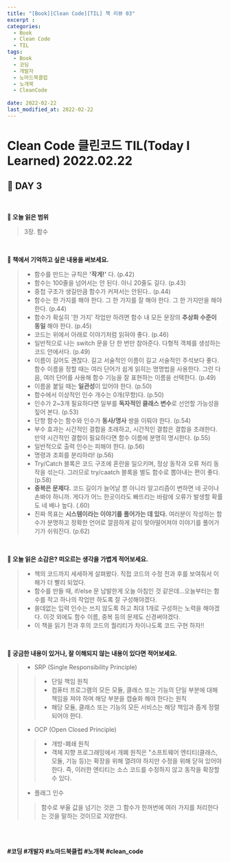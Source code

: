 ```yaml
---
title: "[Book][Clean Code][TIL] 책 리뷰 03"
excerpt : 
categories:
  - Book
  - Clean Code
  - TIL
tags:
  - Book
  - 코딩
  - 개발자
  - 노마드북클럽
  - 노개북
  - CleanCode
  
date: 2022-02-22
last_modified_at: 2022-02-22
---
```

# Clean Code 클린코드 TIL(Today I Learned) 2022.02.22
## 📖 DAY 3
<br/>

**📝 오늘 읽은 범위** <br/>
> 3장. 함수

<br/>

**📝 책에서 기억하고 싶은 내용을 써보세요.** <br/>
> - 함수를 만드는 규칙은 **'작게!'** 다. (p.42)
> - 함수는 100줄을 넘어서는 안 된다. 아니 20줄도 길다. (p.43)
> - 중첩 구조가 생길만큼 함수가 커져서는 안된다.. (p.44)
> - 함수는 한 가지를 해야 한다. 그 한 가지를 잘 해야 한다. 그 한 가지만을 해야 한다. (p.44)
> - 함수가 확실히 '한 가지' 작업만 하려면 함수 내 모든 문장의 **추상화 수준이 동일** 해야 한다. (p.45)
> - 코드는 위에서 아래로 이야기처럼 읽혀야 좋다. (p.46)
> - 일반적으로 나는 switch 문을 단 한 번만 참아준다. 다형적 객체를 생성하는 코드 안에서다. (p.49)
> - 이름이 길어도 괜찮다. 길고 서술적인 이름이 길고 서술적인 주석보다 좋다. 함수 이름을 정할 때는 여러 단어가 쉽게 읽히는 명명법을 사용한다. 그런 다음, 여러 단어를 사용해 함수 기능을 잘 표현하는 이름을 선택한다. (p.49)
> - 이름을 붙일 때는 **일관성**이 있어야 한다. (p.50)
> - 함수에서 이상적인 인수 개수는 0개(무항)다. (p.50)
> - 인수가 2~3개 필요하다면 일부를 **독자적인 클래스 변수**로 선언할 가능성을 짚어 본다. (p.53)
> - 단항 함수는 함수와 인수가 **동사/명사** 쌍을 이뤄야 한다. (p.54)
> - 부수 효과는 시간적인 결합을 초래하고, 시간적인 결합은 결합을 초래한다. 만약 시간적인 결합이 필요하다면 함수 이름에 분명히 명시한다. (p.55)
> - 일반적으로 출력 인수는 피해야 한다. (p.56)
> - 명령과 조회를 분리하라! (p.56)
> - Try/Catch 블록은 코드 구조에 혼란을 일으키며, 정상 동작과 오류 처리 동작을 섞는다. 그러므로 try/caatch 블록을 별도 함수로 뽑아내는 편이 좋다. (p.58)
> - **중복은 문제다.** 코드 길이가 늘어날 뿐 아니라 알고리즘이 변하면 네 곳이나 손봐야 하니까. 게다가 어느 한곳이라도 빠뜨리는 바람에 오류가 발생할 확률도 네 배나 높다. (.60)
> - 진짜 목표는 **시스템이라는 이야기를 풀어가는 데 있다.** 여러분이 작성하는 함수가 분명하고 정확한 언어로 깔끔하게 같이 맞아떨어져야 이야기를 풀어가기가 쉬워진다. (p.62)

<br/>

**📝 오늘 읽은 소감은? 떠오르는 생각을 가볍게 적어보세요.** <br/>
> - 책의 코드까지 세세하게 살펴봤다. 직접 코드의 수정 전과 후를 보여줘서 이해가 더 빨리 되었다.
> - 함수를 만들 때, if/else 문 남발한게 오늘 아침인 것 같은데...오늘부터는 함수를 작고 하나의 작업만 하도록 잘 구성해야겠다.
> - 쓸데없는 입력 인수는 쓰지 않도록 하고 최대 1개로 구성하는 노력을 해야겠다. 이것 외에도 함수 이름, 중복 등의 문제도 신경써야겠다.
> - 이 책을 읽기 전과 후의 코드의 퀄리티가 차이나도록 코드 구현 하자!!

<br/>

**📝 궁금한 내용이 있거나, 잘 이해되지 않는 내용이 있다면 적어보세요.** <br/>
> - SRP (Single Responsibility Principle)
>> - 단일 책임 원칙
>> - 컴퓨터 프로그램의 모든 모듈, 클래스 또는 기능의 단일 부분에 대해 책임을 져야 하며 해당 부분을  캡슐화 해야 한다는 원칙
>> - 해당 모듈, 클래스 또는 기능의 모든 서비스는 해당 책임과 좁게 정렬되어야 한다. 
> - OCP (Open Closed Principle)
>> - 개방-폐쇄 원칙
>> - 객체 지향 프로그래밍에서 개폐 원칙은 "소프트웨어 엔티티(클래스, 모듈, 기능 등)는 확장을 위해 열려야 하지만 수정을 위해 닫혀 있어야 한다. 즉, 이러한 엔티티는 소스 코드를 수정하지 않고 동작을 확장할 수 있다.
> - 플래그 인수
>> 함수로 부울 값을 넘기는 것은 그 함수가 한꺼번에 여러 가지를 처리한다는 것을 말하는 것이므로 지양한다.

<br/><br/>

**#코딩 #개발자 #노마드북클럽 #노개북 #clean_code**